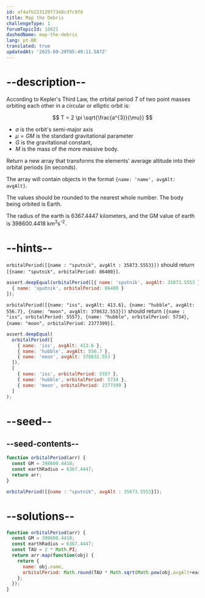 ```yaml
---
id: af4afb223120f7348cdfc9fd
title: Map the Debris
challengeType: 1
forumTopicId: 16021
dashedName: map-the-debris
lang: pt-BR
translated: true
updatedAt: '2025-09-29T05:49:11.587Z'
---
```


# --description--

According to Kepler's Third Law, the orbital period $T$ of two point masses orbiting each other in a circular or elliptic orbit is:

$$
T = 2 \pi \sqrt{\frac{a^{3}}{\mu}}
$$

- $a$ is the orbit's semi-major axis
- $μ = GM$ is the standard gravitational parameter
- $G$ is the gravitational constant,
- $M$ is the mass of the more massive body.

Return a new array that transforms the elements' average altitude into their orbital periods (in seconds).

The array will contain objects in the format `{name: 'name', avgAlt: avgAlt}`.

The values should be rounded to the nearest whole number. The body being orbited is Earth.

The radius of the earth is 6367.4447 kilometers, and the GM value of earth is 398600.4418 km<sup>3</sup>s<sup>-2</sup>.

# --hints--

`orbitalPeriod([{name : "sputnik", avgAlt : 35873.5553}])` should return `[{name: "sputnik", orbitalPeriod: 86400}]`.

```js
assert.deepEqual(orbitalPeriod([{ name: 'sputnik', avgAlt: 35873.5553 }]), [
  { name: 'sputnik', orbitalPeriod: 86400 }
]);
```

`orbitalPeriod([{name: "iss", avgAlt: 413.6}, {name: "hubble", avgAlt: 556.7}, {name: "moon", avgAlt: 378632.553}])` should return `[{name : "iss", orbitalPeriod: 5557}, {name: "hubble", orbitalPeriod: 5734}, {name: "moon", orbitalPeriod: 2377399}]`.

```js
assert.deepEqual(
  orbitalPeriod([
    { name: 'iss', avgAlt: 413.6 },
    { name: 'hubble', avgAlt: 556.7 },
    { name: 'moon', avgAlt: 378632.553 }
  ]),
  [
    { name: 'iss', orbitalPeriod: 5557 },
    { name: 'hubble', orbitalPeriod: 5734 },
    { name: 'moon', orbitalPeriod: 2377399 }
  ]
);
```

# --seed--

## --seed-contents--

```js
function orbitalPeriod(arr) {
  const GM = 398600.4418;
  const earthRadius = 6367.4447;
  return arr;
}

orbitalPeriod([{name : "sputnik", avgAlt : 35873.5553}]);
```

# --solutions--

```js
function orbitalPeriod(arr) {
  const GM = 398600.4418;
  const earthRadius = 6367.4447;
  const TAU = 2 * Math.PI;
  return arr.map(function(obj) {
    return {
      name: obj.name,
      orbitalPeriod: Math.round(TAU * Math.sqrt(Math.pow(obj.avgAlt+earthRadius, 3)/GM))
    };
  });
}
```
